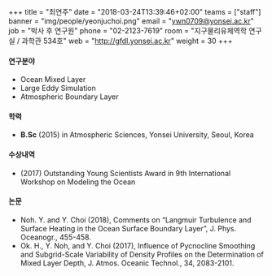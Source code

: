 +++
title = "최연주"
date = "2018-03-24T13:39:46+02:00"
teams = ["staff"]
banner = "img/people/yeonjuchoi.png"
email = "ywn0709@yonsei.ac.kr"
job = "박사 후 연구원"
phone = "02-2123-7619"
room = "지구물리유체역학 연구실 / 과학관 534호"
web = "http://gfdl.yonsei.ac.kr"
weight = 30
+++

#### 연구분야
+ Ocean Mixed Layer
+ Large Eddy Simulation
+ Atmospheric Boundary Layer

#### 학력
+ **B.Sc** (2015) in Atmospheric Sciences, Yonsei University, Seoul, Korea

#### 수상내역
 + (2017) Outstanding Young Scientists Award in 9th International Workshop on Modeling the Ocean

#### 논문
+ Noh. Y. and Y. Choi (2018), Comments on “Langmuir Turbulence and Surface Heating in the Ocean Surface Boundary Layer”, J. Phys. Oceanogr., 455-458.
+ Ok. H., Y. Noh, and Y. Choi (2017), Influence of Pycnocline Smoothing and Subgrid-Scale Variability of Density Profiles on the Determination of Mixed Layer Depth, J. Atmos. Oceanic Technol., 34, 2083-2101.
